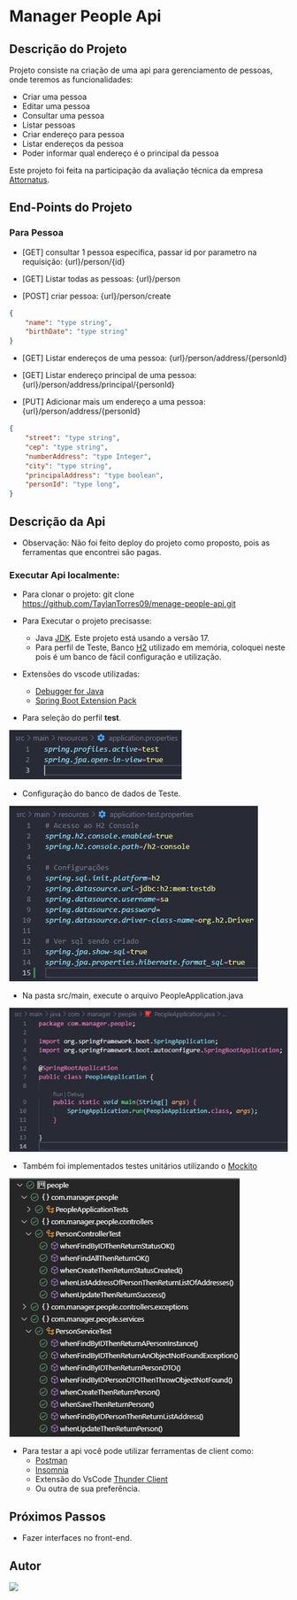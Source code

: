 # Manager People Api

## Descrição do Projeto

Projeto consiste na criação de uma api para gerenciamento de pessoas, onde teremos as funcionalidades:

- Criar uma pessoa
- Editar uma pessoa
- Consultar uma pessoa
- Listar pessoas
- Criar endereço para pessoa
- Listar endereços da pessoa
- Poder informar qual endereço é o principal da pessoa  

Este projeto foi feita na participação da avaliação técnica da empresa [Attornatus](https://www.attornatus.com.br/).

## End-Points do Projeto

### Para Pessoa

- [GET] consultar 1 pessoa especifica, passar id por parametro na requisição: {url}/person/{id}

- [GET] Listar todas as pessoas: {url}/person

- [POST] criar pessoa: {url}/person/create
``` Json Body
{
    "name": "type string",
    "birthDate": "type string"
}
```
- [GET] Listar endereços de uma pessoa: {url}/person/address/{personId}

- [GET] Listar endereço principal de uma pessoa: {url}/person/address/principal/{personId}

- [PUT] Adicionar mais um endereço a uma pessoa: {url}/person/address/{personId}
``` Json Body
{
    "street": "type string",
    "cep": "type string",
    "numberAddress": "type Integer",
    "city": "type string",
    "principalAddress": "type boolean",
    "personId": "type long",
}
```



## Descrição da Api
- Observação: Não foi feito deploy do projeto como proposto, pois as ferramentas que encontrei são pagas.
### Executar Api localmente:
- Para clonar o projeto: git clone https://github.com/TaylanTorres09/menage-people-api.git
- Para Executar o projeto precisasse:
    - Java [JDK](https://www.oracle.com/java/technologies/downloads/#java17). Este projeto está usando a versão 17.
    - Para perfil de Teste, Banco [H2](https://www.h2database.com/html/main.html) utilizado em memória, coloquei neste pois é um banco de fácil configuração e utilização.

- Extensões do vscode utilizadas:
    - [Debugger for Java](https://marketplace.visualstudio.com/items?itemName=redhat.java)
    - [Spring Boot Extension Pack](https://marketplace.visualstudio.com/items?itemName=Pivotal.vscode-boot-dev-pack)

- Para seleção do perfil **test**.

![ApplicationProperties](README_IMG/application.properties.png)

- Configuração do banco de dados de Teste.

![ApplicationProperties](README_IMG/application-test.properties.png)

- Na pasta src/main, execute o arquivo PeopleApplication.java

![CooperativismApplication](README_IMG/PeopleApplication.png)

- Também foi implementados testes unitários utilizando o [Mockito](https://site.mockito.org/)

![Tests](README_IMG/Tests.png)

- Para testar a api você pode utilizar ferramentas de client como:
    - [Postman](https://www.postman.com/)
    - [Insomnia](https://insomnia.rest/download)
    - Extensão do VsCode [Thunder Client](https://marketplace.visualstudio.com/items?itemName=rangav.vscode-thunder-client)
    - Ou outra de sua preferência.

## Próximos Passos
- Fazer interfaces no front-end.
## Autor
<a href="https://www.linkedin.com/in/taylan-torres" target="_blank"><img src="https://img.shields.io/badge/-LinkedIn-%230077B5?style=for-the-badge&logo=linkedin&logoColor=white" target="_blank"></a> 

